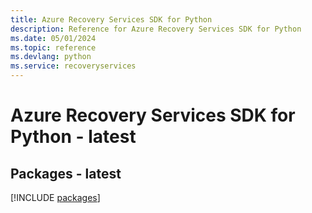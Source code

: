 ```yaml
---
title: Azure Recovery Services SDK for Python
description: Reference for Azure Recovery Services SDK for Python
ms.date: 05/01/2024
ms.topic: reference
ms.devlang: python
ms.service: recoveryservices
---
```

# Azure Recovery Services SDK for Python - latest
## Packages - latest
[!INCLUDE [packages](recovery-services-index.md)]